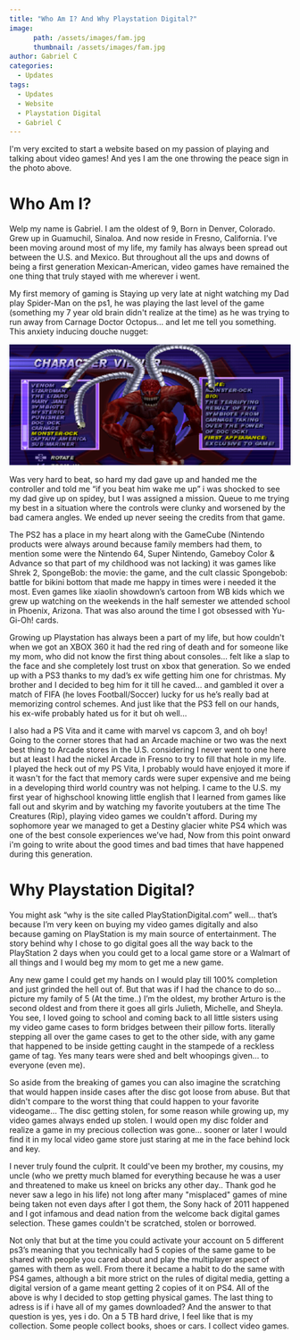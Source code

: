 ```yaml
---
title: "Who Am I? And Why Playstation Digital?"
image:
      path: /assets/images/fam.jpg
      thumbnail: /assets/images/fam.jpg
author: Gabriel C
categories:
  - Updates
tags:
  - Updates
  - Website
  - Playstation Digital
  - Gabriel C
---
```


I'm very excited to start a website based on my passion of playing and talking about video games!
And yes I am the one throwing the peace sign in the photo above.

# Who Am I?
Welp my name is Gabriel. I am the oldest of 9, Born in Denver, Colorado. Grew up in Guamuchil, Sinaloa. And now reside in Fresno, California. I’ve been moving around most of my life, my family has always been spread out between the U.S. and Mexico. But throughout all the ups and downs of being a first generation Mexican-American, video games have remained the one thing that truly stayed with me wherever i went.

My first memory of gaming is Staying up very late at night watching my Dad play Spider-Man on the ps1, he was playing the last level of the game (something my 7 year old brain didn't realize at the time) as he was trying to run away from Carnage Doctor Octopus… and let me tell you something. This anxiety inducing douche nugget:

![Carnage Doctor Octopus](/assets/images/doc-carnage-octopus.png)

Was very hard to beat, so hard my dad gave up and handed me the controller and told me “if you beat him wake me up” i was shocked to see my dad give up on spidey, but I was assigned a mission. Queue to me trying my best in a situation where the controls were clunky and worsened by the bad camera angles. We ended up never seeing the credits from that game.

The PS2 has a place in my heart along with the GameCube (Nintendo products were always around because family members had them, to mention some were the Nintendo 64, Super Nintendo, Gameboy Color & Advance so that part of my childhood was not lacking) it was games like Shrek 2, SpongeBob: the movie: the game, and the cult classic Spongebob: battle for bikini bottom that made me happy in times were i needed it the most. Even games like xiaolin showdown’s cartoon from WB kids which we grew up watching on the weekends in the half semester we attended school in Phoenix, Arizona. That was also around the time I got obsessed with Yu-Gi-Oh! cards.

Growing up Playstation has always been a part of my life, but how couldn't when we got an XBOX 360 it had the red ring of death and for someone like my mom, who did not know the first thing about consoles... felt like a slap to the face and she completely lost trust on xbox that generation. So we ended up with a PS3 thanks to my dad’s ex wife getting him one for christmas. My brother and I decided to beg him for it till he caved… and gambled it  over a match of FIFA (he loves Football/Soccer) lucky for us he’s really bad at memorizing control schemes. And just like that the PS3 fell on our hands, his ex-wife probably hated us for it but oh well…

I also had a PS Vita and it came with marvel vs capcom 3, and oh boy! Going to the corner stores that had an Arcade machine or two was the next best thing to Arcade stores in the U.S. considering I never went to one here but at least I had the nickel Arcade in Fresno to try to fill that hole in my life. I played the heck out of my PS Vita, I probably would have enjoyed it more if it wasn't for the fact that memory cards were super expensive and me being in a developing third world country was not helping. I came to the U.S. my first year of highschool knowing little english that I learned from games like fall out and skyrim and by watching my favorite youtubers at the time The Creatures (Rip), playing video games we couldn't afford. During my sophomore year we managed to get a Destiny glacier white PS4 which was one of the best console experiences we’ve had, Now from this point onward i'm going to write about the good times and bad times that have happened during this generation.
# Why Playstation Digital?
You might ask “why is the site called PlayStationDigital.com” well... that’s because I’m very keen on buying my video games digitally and also because gaming on PlayStation is my main source of entertainment. The story behind why I chose to go digital goes all the way back to the PlayStation 2 days when you could get to a local game store or a Walmart of all things and I would beg my mom to get me a new game.

Any new game I could get my hands on I would play till 100% completion and just grinded the hell out of. But that was if I had the chance to do so... picture my family of 5 (At the time..) I’m the oldest, my brother Arturo is the second oldest and from there it goes all girls Julieth, Michelle, and Sheyla. You see, I loved going to school and coming back to all little sisters using my video game cases to form bridges between their pillow forts. literally stepping all over the game cases to get to the other side, with any game that happened to be inside getting caught in the stampede of a reckless game of tag. Yes many tears were shed and belt whoopings given… to everyone (even me).

So aside from the breaking of games you can also imagine the scratching that would happen inside cases after the disc got loose from abuse. But that didn't compare to the worst thing that could happen to your favorite videogame… The disc getting stolen, for some reason while growing up, my video games always ended up stolen. I would open my disc folder and realize a game in my precious collection was gone… sooner or later I would find it in my local video game store just staring at me in the face behind lock and key.

I never truly found the culprit. It could've been my brother, my cousins, my uncle (who we pretty much blamed for everything because he was a user and threatened to make us kneel on bricks any other day.. Thank god he never saw a lego in his life) not long after many "misplaced" games of mine being taken not even days after I got them, the Sony hack of 2011 happened and I got infamous and dead nation from the welcome back digital games selection. These games couldn't be scratched, stolen or borrowed.

Not only that but at the time you could activate your account on 5 different ps3’s meaning that you technically had 5 copies of the same game to be shared with people you cared about and play the multiplayer aspect of games with them as well. From there it became a habit to do the same with PS4 games, although a bit more strict on the rules of digital media, getting a digital version of a game meant getting 2 copies of it on PS4. All of the above is why I decided to stop getting physical games. The last thing to adress is if i have all of my games downloaded?  And the answer to that question is yes, yes i do. On a 5 TB hard drive, I feel like that is my collection. Some people collect books, shoes or cars. I collect video games.

